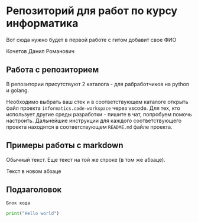 # Репозиторий для работ по курсу информатика

Вот сюда нужно будет в первой работе с гитом добавит свое ФИО

Кочетов Данил Романович

## Работа с репозиторием

В репозитории присутствуют 2 каталога - для рабработчиков на python и golang.

Необходимо выбрать ваш стек и в соответствующем каталоге открыть файл проекта `informatics.code-workspace` через vscode.
Для тех, кто использует другие среды разработки - пишите в чат, попробуем помочь настроить. Дальнейшие инструкции для каждого 
соответствующего проекта находятся в соответствующем `README.md` файле проекта.

## Примеры работы с markdown

Обычный текст.
Еще текст на той же строке (в том же абзаце).

Текст в новом абзаце

## Подзаголовок

```
Блок кода
```

```python
print("Hello world")
```
